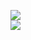 [![](https://img.shields.io/badge/Made%20With-Github%20Spray-lightgrey.svg?style=for-the-badge&logo=github)](https://github.com/Annihil/github-spray#803)  
[![](https://i.imgur.com/2DrTn0Z.gif)](https://github.com/Annihil/github-spray)